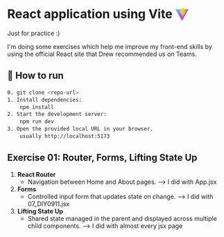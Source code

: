 # React application using Vite <img src='public\vite.svg' style="width:30px; height:auto; vertical-align: -15%;">
Just for practice :) <br>

I'm doing some exercises which help me improve my front-end skills by using the official React site that Drew recommended us on Teams.

## 🚀 How to run
```bash
0. git clone <repo-url>
1. Install dependencies:
    npm install
2. Start the development server:
    npm run dev
3. Open the provided local URL in your browser.
    usually http://localhost:5173
```

## Exercise 01: Router, Forms, Lifting State Up
1. **React Router**
   - Navigation between Home and About pages.
   --> I did with App.jsx
2. **Forms**
   - Controlled input form that updates state on change.
   --> I did with 07_DIY0911.jsx
3. **Lifting State Up**
   - Shared state managed in the parent and displayed across multiple child components.
   --> I did with almost every jsx page
